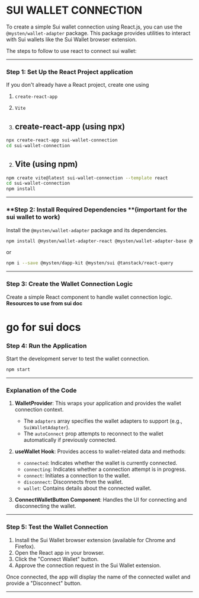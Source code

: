 # SUI WALLET CONNECTION

To create a simple Sui wallet connection using React.js, you can use the `@mysten/wallet-adapter` package. This package provides utilities to interact with Sui wallets like the Sui Wallet browser extension.

The steps to follow to use react to connect sui wallet: 

---

### **Step 1: Set Up the React Project application**
If you don't already have a React project, create one using 
1. `create-react-app`
2. `Vite`

1. ## create-react-app (using npx)
```bash
npx create-react-app sui-wallet-connection
cd sui-wallet-connection
```

2. ## Vite (using npm)
```bash
npm create vite@latest sui-wallet-connection --template react
cd sui-wallet-connection
npm install
```

---

### **Step 2: Install Required Dependencies **(important for the sui wallet to work)
Install the `@mysten/wallet-adapter` package and its dependencies.

```bash
npm install @mysten/wallet-adapter-react @mysten/wallet-adapter-base @mysten/wallet-adapter-sui-wallet
```
or 
```bash
npm i --save @mysten/dapp-kit @mysten/sui @tanstack/react-query
```
---

### **Step 3: Create the Wallet Connection Logic**
Create a simple React component to handle wallet connection logic.
 **Resources to use from sui doc**
 
# go for sui docs

### **Step 4: Run the Application**
Start the development server to test the wallet connection.

```bash
npm start
```

---

### **Explanation of the Code**
1. **WalletProvider**: This wraps your application and provides the wallet connection context.
   - The `adapters` array specifies the wallet adapters to support (e.g., `SuiWalletAdapter`).
   - The `autoConnect` prop attempts to reconnect to the wallet automatically if previously connected.

2. **useWallet Hook**: Provides access to wallet-related data and methods:
   - `connected`: Indicates whether the wallet is currently connected.
   - `connecting`: Indicates whether a connection attempt is in progress.
   - `connect`: Initiates a connection to the wallet.
   - `disconnect`: Disconnects from the wallet.
   - `wallet`: Contains details about the connected wallet.

3. **ConnectWalletButton Component**: Handles the UI for connecting and disconnecting the wallet.

---

### **Step 5: Test the Wallet Connection**
1. Install the Sui Wallet browser extension (available for Chrome and Firefox).
2. Open the React app in your browser.
3. Click the "Connect Wallet" button.
4. Approve the connection request in the Sui Wallet extension.

Once connected, the app will display the name of the connected wallet and provide a "Disconnect" button.

---

